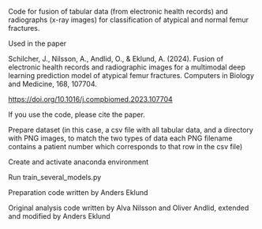 Code for fusion of tabular data (from electronic health records) and radiographs (x-ray images) for classification of atypical and normal femur fractures.

Used in the paper

Schilcher, J., Nilsson, A., Andlid, O., & Eklund, A. (2024). Fusion of electronic health records and radiographic images for a multimodal deep learning prediction model of atypical femur fractures. Computers in Biology and Medicine, 168, 107704.

https://doi.org/10.1016/j.compbiomed.2023.107704

If you use the code, please cite the paper.

Prepare dataset (in this case, a csv file with all tabular data, and a directory with PNG images, to match the two types of data each PNG filename contains a patient number which corresponds to that row in the csv file)

Create and activate anaconda environment

Run train_several_models.py

Preparation code written by Anders Eklund

Original analysis code written by Alva Nilsson and Oliver Andlid, extended and modified by Anders Eklund
